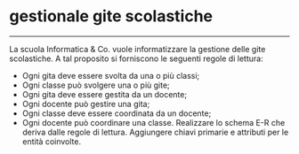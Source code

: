 # gestionale gite scolastiche
***

La scuola Informatica & Co. vuole informatizzare la gestione delle gite scolastiche. A tal proposito si forniscono le seguenti regole di lettura:
* Ogni gita deve essere svolta da una o più classi;
* Ogni classe può svolgere una o più gite;
* Ogni gita deve essere gestita da un docente;
* Ogni docente può gestire una gita;
* Ogni classe deve essere coordinata da un docente;
* Ogni docente può coordinare una classe.
Realizzare lo schema E-R che deriva dalle regole di lettura. Aggiungere chiavi primarie e attributi per le entità coinvolte.
